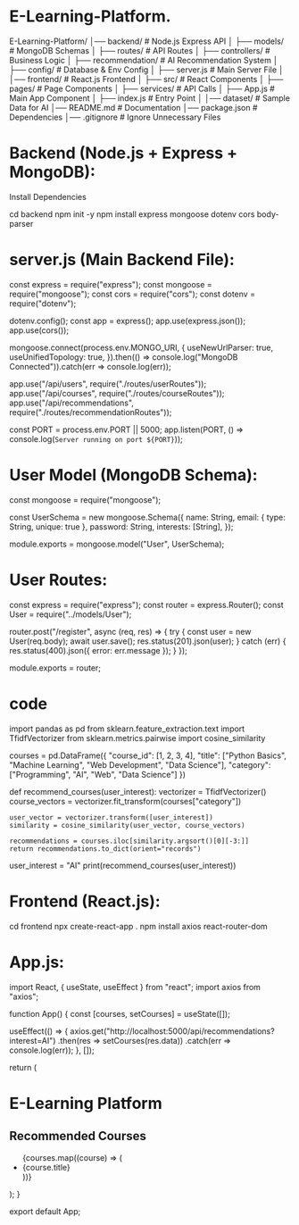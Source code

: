 # E-Learning-Platform.
E-Learning-Platform/
│── backend/                # Node.js Express API
│   ├── models/             # MongoDB Schemas
│   ├── routes/             # API Routes
│   ├── controllers/        # Business Logic
│   ├── recommendation/     # AI Recommendation System
│   ├── config/             # Database & Env Config
│   ├── server.js           # Main Server File
│
│── frontend/               # React.js Frontend
│   ├── src/                # React Components
│   ├── pages/              # Page Components
│   ├── services/           # API Calls
│   ├── App.js              # Main App Component
│   ├── index.js            # Entry Point
│
│── dataset/                # Sample Data for AI
│── README.md               # Documentation
│── package.json            # Dependencies
│── .gitignore              # Ignore Unnecessary Files


# Backend (Node.js + Express + MongoDB): 
Install Dependencies

cd backend
npm init -y
npm install express mongoose dotenv cors body-parser


# server.js (Main Backend File):
const express = require("express");
const mongoose = require("mongoose");
const cors = require("cors");
const dotenv = require("dotenv");

dotenv.config();
const app = express();
app.use(express.json());
app.use(cors());

mongoose.connect(process.env.MONGO_URI, {
  useNewUrlParser: true,
  useUnifiedTopology: true,
}).then(() => console.log("MongoDB Connected")).catch(err => console.log(err));

app.use("/api/users", require("./routes/userRoutes"));
app.use("/api/courses", require("./routes/courseRoutes"));
app.use("/api/recommendations", require("./routes/recommendationRoutes"));

const PORT = process.env.PORT || 5000;
app.listen(PORT, () => console.log(`Server running on port ${PORT}`));



# User Model (MongoDB Schema):
const mongoose = require("mongoose");

const UserSchema = new mongoose.Schema({
  name: String,
  email: { type: String, unique: true },
  password: String,
  interests: [String], 
});

module.exports = mongoose.model("User", UserSchema);


# User Routes:
const express = require("express");
const router = express.Router();
const User = require("../models/User");

router.post("/register", async (req, res) => {
  try {
    const user = new User(req.body);
    await user.save();
    res.status(201).json(user);
  } catch (err) {
    res.status(400).json({ error: err.message });
  }
});

module.exports = router;

# code
import pandas as pd
from sklearn.feature_extraction.text import TfidfVectorizer
from sklearn.metrics.pairwise import cosine_similarity


courses = pd.DataFrame({
    "course_id": [1, 2, 3, 4],
    "title": ["Python Basics", "Machine Learning", "Web Development", "Data Science"],
    "category": ["Programming", "AI", "Web", "Data Science"]
})

def recommend_courses(user_interest):
    vectorizer = TfidfVectorizer()
    course_vectors = vectorizer.fit_transform(courses["category"])
    
    user_vector = vectorizer.transform([user_interest])
    similarity = cosine_similarity(user_vector, course_vectors)
    
    recommendations = courses.iloc[similarity.argsort()[0][-3:]]  
    return recommendations.to_dict(orient="records")


user_interest = "AI"
print(recommend_courses(user_interest))



# Frontend (React.js):
cd frontend
npx create-react-app .
npm install axios react-router-dom

# App.js:
import React, { useState, useEffect } from "react";
import axios from "axios";

function App() {
  const [courses, setCourses] = useState([]);

  useEffect(() => {
    axios.get("http://localhost:5000/api/recommendations?interest=AI")
      .then(res => setCourses(res.data))
      .catch(err => console.log(err));
  }, []);

  return (
    <div>
      <h1>E-Learning Platform</h1>
      <h2>Recommended Courses</h2>
      <ul>
        {courses.map((course) => (
          <li key={course.course_id}>{course.title}</li>
        ))}
      </ul>
    </div>
  );
}

export default App;



